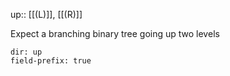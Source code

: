 up:: [[(L)]], [[(R)]]

Expect a branching binary tree going up two levels

```breadcrumbs
dir: up
field-prefix: true
```

